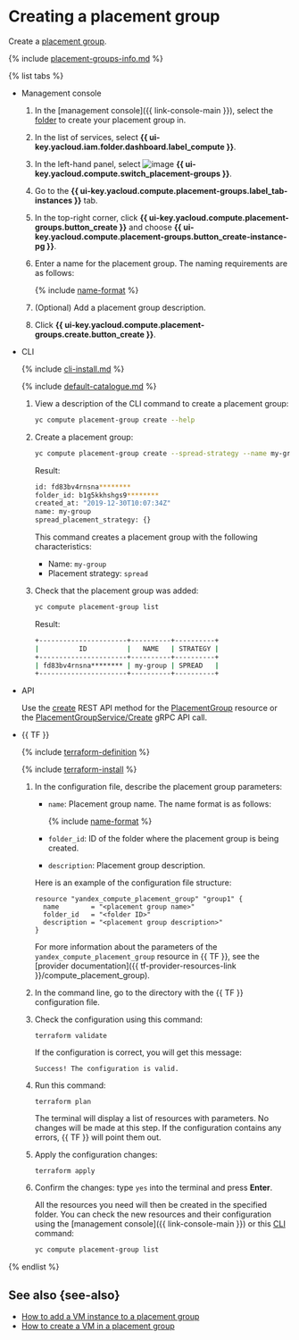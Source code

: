 # Creating a placement group

Create a [placement group](../../concepts/placement-groups.md).

{% include [placement-groups-info.md](../../../_includes/compute/placement-groups-info.md) %}

{% list tabs %}

- Management console

   1. In the [management console]({{ link-console-main }}), select the [folder](../../../resource-manager/concepts/resources-hierarchy.md#folder) to create your placement group in.
   1. In the list of services, select **{{ ui-key.yacloud.iam.folder.dashboard.label_compute }}**.
   1. In the left-hand panel, select ![image](../../../_assets/compute/group-placement-pic.svg) **{{ ui-key.yacloud.compute.switch_placement-groups }}**.
   1. Go to the **{{ ui-key.yacloud.compute.placement-groups.label_tab-instances }}** tab.
   1. In the top-right corner, click **{{ ui-key.yacloud.compute.placement-groups.button_create }}** and choose **{{ ui-key.yacloud.compute.placement-groups.button_create-instance-pg }}**.
   1. Enter a name for the placement group. The naming requirements are as follows:

      {% include [name-format](../../../_includes/name-format.md) %}

   1. (Optional) Add a placement group description.
   1. Click **{{ ui-key.yacloud.compute.placement-groups.create.button_create }}**.

- CLI

   {% include [cli-install.md](../../../_includes/cli-install.md) %}

   {% include [default-catalogue.md](../../../_includes/default-catalogue.md) %}

   1. View a description of the CLI command to create a placement group:

      ```bash
      yc compute placement-group create --help
      ```

   1. Create a placement group:

      ```bash
      yc compute placement-group create --spread-strategy --name my-group
      ```

      Result:

      ```bash
      id: fd83bv4rnsna********
      folder_id: b1g5kkhshgs9********
      created_at: "2019-12-30T10:07:34Z"
      name: my-group
      spread_placement_strategy: {}
      ```

      This command creates a placement group with the following characteristics:

      - Name: `my-group`
      - Placement strategy: `spread`

   1. Check that the placement group was added:

      ```bash
      yc compute placement-group list
      ```

      Result:

      ```bash
      +----------------------+----------+----------+
      |          ID          |   NAME   | STRATEGY |
      +----------------------+----------+----------+
      | fd83bv4rnsna******** | my-group | SPREAD   |
      +----------------------+----------+----------+
      ```

- API

   Use the [create](../../api-ref/PlacementGroup/create.md) REST API method for the [PlacementGroup](../../api-ref/PlacementGroup/index.md) resource or the [PlacementGroupService/Create](../../api-ref/grpc/placement_group_service.md#Create) gRPC API call.

- {{ TF }}

   {% include [terraform-definition](../../../_tutorials/terraform-definition.md) %}

   {% include [terraform-install](../../../_includes/terraform-install.md) %}

   1. In the configuration file, describe the placement group parameters:

      * `name`: Placement group name. The name format is as follows:

         {% include [name-format](../../../_includes/name-format.md) %}

      * `folder_id`: ID of the folder where the placement group is being created.
      * `description`: Placement group description.

      Here is an example of the configuration file structure:

      ```hcl
      resource "yandex_compute_placement_group" "group1" {
        name        = "<placement group name>"
        folder_id   = "<folder ID>"
        description = "<placement group description>"
      }
      ```

      For more information about the parameters of the `yandex_compute_placement_group` resource in {{ TF }}, see the [provider documentation]({{ tf-provider-resources-link }}/compute_placement_group).

   1. In the command line, go to the directory with the {{ TF }} configuration file.

   1. Check the configuration using this command:

      ```
      terraform validate
      ```

      If the configuration is correct, you will get this message:

      ```
      Success! The configuration is valid.
      ```

   1. Run this command:

      ```
      terraform plan
      ```

      The terminal will display a list of resources with parameters. No changes will be made at this step. If the configuration contains any errors, {{ TF }} will point them out.

   1. Apply the configuration changes:

      ```
      terraform apply
      ```

   1. Confirm the changes: type `yes` into the terminal and press **Enter**.

      All the resources you need will then be created in the specified folder. You can check the new resources and their configuration using the [management console]({{ link-console-main }}) or this [CLI](../../../cli/quickstart.md) command:

      ```bash
      yc compute placement-group list
      ```

{% endlist %}

## See also {see-also}

* [How to add a VM instance to a placement group](add-vm.md)
* [How to create a VM in a placement group](create-vm-in-pg.md)